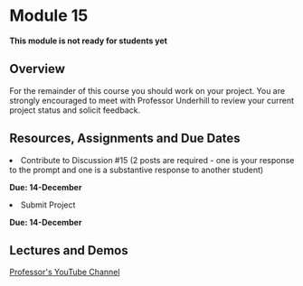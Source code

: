 # Module 15
****This module is not ready for students yet****

## Overview
For the remainder of this course you should work on your project.  You are strongly encouraged to meet with Professor Underhill to review your current project status and solicit feedback.

## Resources, Assignments and Due Dates

<li>Contribute to Discussion #15 (2 posts are required - one is your response to the prompt and one is a substantive response to another student) <br>

****Due: 14-December**** <br>

<li>Submit Project <br>

****Due: 14-December**** <br>

## Lectures and Demos
[Professor's YouTube Channel](https://www.youtube.com/channel/UC3vqKF4jspXh8hxFLpTfsyw?view_as=subscriber)<br><br>
